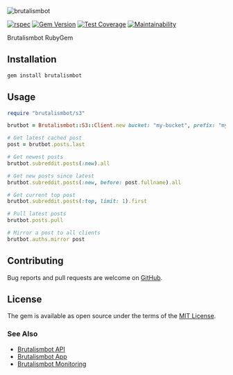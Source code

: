 <img alt="brutalismbot" src="https://brutalismbot.com/banner.png"/>

[![rspec](https://github.com/brutalismbot/gem/workflows/rspec/badge.svg)](https://github.com/brutalismbot/gem/actions)
[![Gem Version](https://badge.fury.io/rb/brutalismbot.svg)](http://badge.fury.io/rb/brutalismbot)
[![Test Coverage](https://api.codeclimate.com/v1/badges/83275cbdbf10f9fd2df7/test_coverage)](https://codeclimate.com/github/brutalismbot/gem/test_coverage)
[![Maintainability](https://api.codeclimate.com/v1/badges/83275cbdbf10f9fd2df7/maintainability)](https://codeclimate.com/github/brutalismbot/gem/maintainability)

Brutalismbot RubyGem

## Installation

```ruby
gem install brutalismbot
```

## Usage

```ruby
require "brutalismbot/s3"

brutbot = Brutalismbot::S3::Client.new bucket: "my-bucket", prefix: "my/prefix/"

# Get latest cached post
post = brutbot.posts.last

# Get newest posts
brutbot.subreddit.posts(:new).all

# Get new posts since latest
brutbot.subreddit.posts(:new, before: post.fullname).all

# Get current top post
brutbot.subreddit.posts(:top, limit: 1).first

# Pull latest posts
brutbot.posts.pull

# Mirror a post to all clients
brutbot.auths.mirror post
```

## Contributing

Bug reports and pull requests are welcome on [GitHub](https://github.com/brutalismbot/gem).

## License

The gem is available as open source under the terms of the [MIT License](https://opensource.org/licenses/MIT).

### See Also

- [Brutalismbot API](https://github.com/brutalismbot/api)
- [Brutalismbot App](https://github.com/brutalismbot/brutalismbot)
- [Brutalismbot Monitoring](https://github.com/brutalismbot/monitoring)
